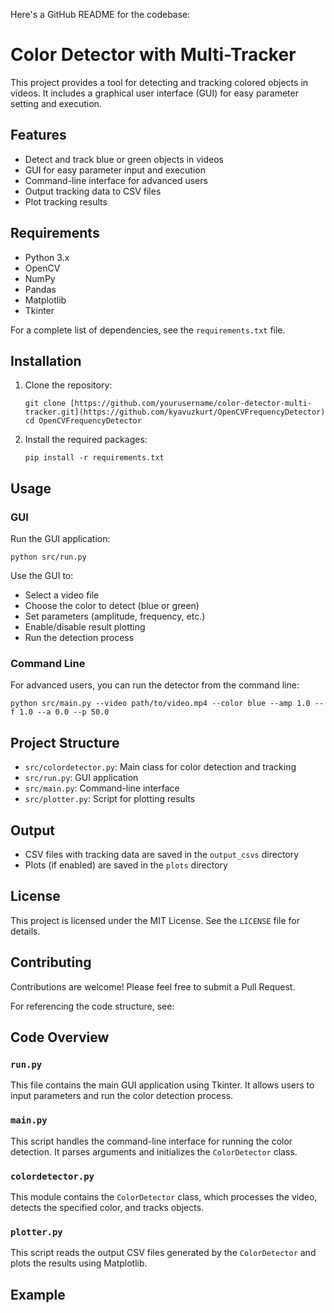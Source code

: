 Here's a GitHub README for the codebase:

# Color Detector with Multi-Tracker

This project provides a tool for detecting and tracking colored objects in videos. It includes a graphical user interface (GUI) for easy parameter setting and execution.

## Features

- Detect and track blue or green objects in videos
- GUI for easy parameter input and execution
- Command-line interface for advanced users
- Output tracking data to CSV files
- Plot tracking results

## Requirements

- Python 3.x
- OpenCV
- NumPy
- Pandas
- Matplotlib
- Tkinter

For a complete list of dependencies, see the `requirements.txt` file.

## Installation

1. Clone the repository:
   ```
   git clone [https://github.com/yourusername/color-detector-multi-tracker.git](https://github.com/kyavuzkurt/OpenCVFrequencyDetector)
   cd OpenCVFrequencyDetector
   ```

2. Install the required packages:
   ```
   pip install -r requirements.txt
   ```

## Usage

### GUI

Run the GUI application:

```
python src/run.py
```

Use the GUI to:
- Select a video file
- Choose the color to detect (blue or green)
- Set parameters (amplitude, frequency, etc.)
- Enable/disable result plotting
- Run the detection process

### Command Line

For advanced users, you can run the detector from the command line:

```
python src/main.py --video path/to/video.mp4 --color blue --amp 1.0 --f 1.0 --a 0.0 --p 50.0
```

## Project Structure

- `src/colordetector.py`: Main class for color detection and tracking
- `src/run.py`: GUI application
- `src/main.py`: Command-line interface
- `src/plotter.py`: Script for plotting results

## Output

- CSV files with tracking data are saved in the `output_csvs` directory
- Plots (if enabled) are saved in the `plots` directory

## License

This project is licensed under the MIT License. See the `LICENSE` file for details.

## Contributing

Contributions are welcome! Please feel free to submit a Pull Request.

For referencing the code structure, see:


## Code Overview

### `run.py`

This file contains the main GUI application using Tkinter. It allows users to input parameters and run the color detection process.

### `main.py`

This script handles the command-line interface for running the color detection. It parses arguments and initializes the `ColorDetector` class.

### `colordetector.py`

This module contains the `ColorDetector` class, which processes the video, detects the specified color, and tracks objects.

### `plotter.py`

This script reads the output CSV files generated by the `ColorDetector` and plots the results using Matplotlib.

## Example
```

